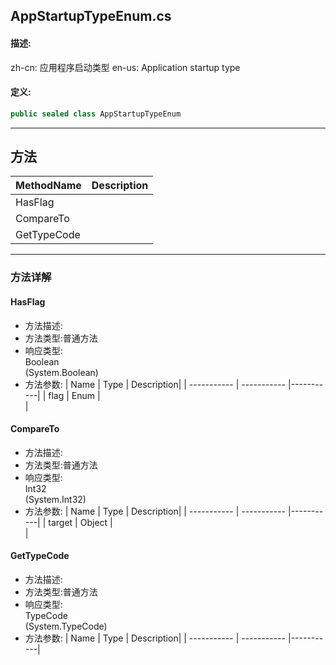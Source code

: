 ## AppStartupTypeEnum.cs 


#### 描述:


zh-cn: 应用程序启动类型
en-us: Application startup type


#### 定义: 
``` csharp
public sealed class AppStartupTypeEnum
```
---
## 方法 
| MethodName      | Description | 
| ----------- | ----------- |
| HasFlag |  |
| CompareTo |  |
| GetTypeCode |  |
---
### 方法详解 
####  HasFlag
* 方法描述:<br> 
* 方法类型:普通方法
* 响应类型:<br> Boolean <br> (System.Boolean)
* 方法参数:
| Name      | Type | Description|
| ----------- | ----------- |-----------|
| flag | Enum |<br> |
####  CompareTo
* 方法描述:<br> 
* 方法类型:普通方法
* 响应类型:<br> Int32 <br> (System.Int32)
* 方法参数:
| Name      | Type | Description|
| ----------- | ----------- |-----------|
| target | Object |<br> |
####  GetTypeCode
* 方法描述:<br> 
* 方法类型:普通方法
* 响应类型:<br> TypeCode <br> (System.TypeCode)
* 方法参数:
| Name      | Type | Description|
| ----------- | ----------- |-----------|
